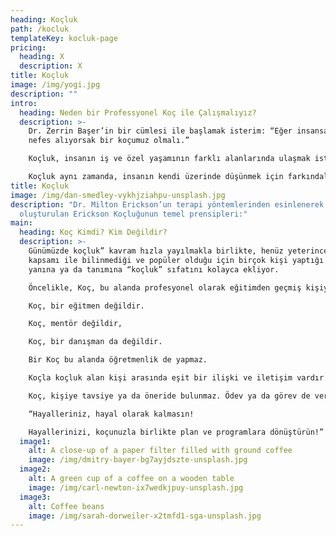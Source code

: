 ```yaml
---
heading: Koçluk
path: /kocluk
templateKey: kocluk-page
pricing:
  heading: X
  description: X
title: Koçluk
image: /img/yogi.jpg
description: ""
intro:
  heading: Neden bir Professyonel Koç ile Çalışmalıyız?
  description: >-
    Dr. Zerrin Başer’in bir cümlesi ile başlamak isterim: “Eğer insansak ve
    nefes alıyorsak bir koçumuz olmalı.”

    Koçluk, insanın iş ve özel yaşamının farklı alanlarında ulaşmak istediği sonuçlara ulaşmasını, gelişimini ve farkındalıklı yaşamasını destekleyen bir araçtır.

    Koçluk aynı zamanda, insanın kendi üzerinde düşünmek için farkındalıklı, nitelikli ve kaliteli zaman ayırmasını sağlar. Bir koçla ve onun kullandığı yöntemler aracılığı ile bir konuya hiç bakmadığı bambaşka pencerelerden bakma fırsatı verir. Bu nedenle nitelikli düşünmeye zaman ayırıp kendi potansiyelini geliştirmek ve gerçekleştirmek isteyen, sentez yeteneğini ve yaratıcı potansiyelini harekete geçirmek isteyen herkesin bir koça ve bir koçla çalışmaya ihtiyacı vardır.
title: Koçluk
image: /img/dan-smedley-vykhjziahpu-unsplash.jpg
description: "Dr. Milton Erickson’un terapi yöntemlerinden esinlenerek
  oluşturulan Erickson Koçluğunun temel prensipleri:"
main:
  heading: Koç Kimdi? Kim Değildir?
  description: >-
    Günümüzde koçluk” kavram hızla yayılmakla birlikte, henüz yeterince tüm
    kapsamı ile bilinmediği ve popüler olduğu için birçok kişi yaptığı işin
    yanına ya da tanımına “koçluk” sıfatını kolayca ekliyor.

    Öncelikle, Koç, bu alanda profesyonel olarak eğitimden geçmiş kişiye denir.

    Koç, bir eğitmen değildir.

    Koç, mentör değildir,

    Koç, bir danışman da değildir.

    Bir Koç bu alanda öğretmenlik de yapmaz.

    Koçla koçluk alan kişi arasında eşit bir ilişki ve iletişim vardır. Koç bilgisini aktaran, yol gösteren, “bunu böyle yap” diyen kişi değildir. Koç, süreç uygulamalarını kullanarak kişiyi düşündüren, kendini bulduran, onun kendi başına fark etmediği birçok şeyi süreçte fark etmesi ve bulması için kişiye alan açan kişidir.

    Koç, kişiye tavsiye ya da öneride bulunmaz. Ödev ya da görev de vermez. Sadece, kişinin farkındalığını canlandırıp harekete geçmesini destekler.Koçluk penceresi gelecek odaklıdır.

    “Hayalleriniz, hayal olarak kalmasın!

    Hayallerinizi, koçunuzla birlikte plan ve programlara dönüştürün!”
  image1:
    alt: A close-up of a paper filter filled with ground coffee
    image: /img/dmitry-bayer-bg7ayjdszte-unsplash.jpg
  image2:
    alt: A green cup of a coffee on a wooden table
    image: /img/carl-newton-ix7wedkjpuy-unsplash.jpg
  image3:
    alt: Coffee beans
    image: /img/sarah-dorweiler-x2tmfd1-sga-unsplash.jpg
---
```

